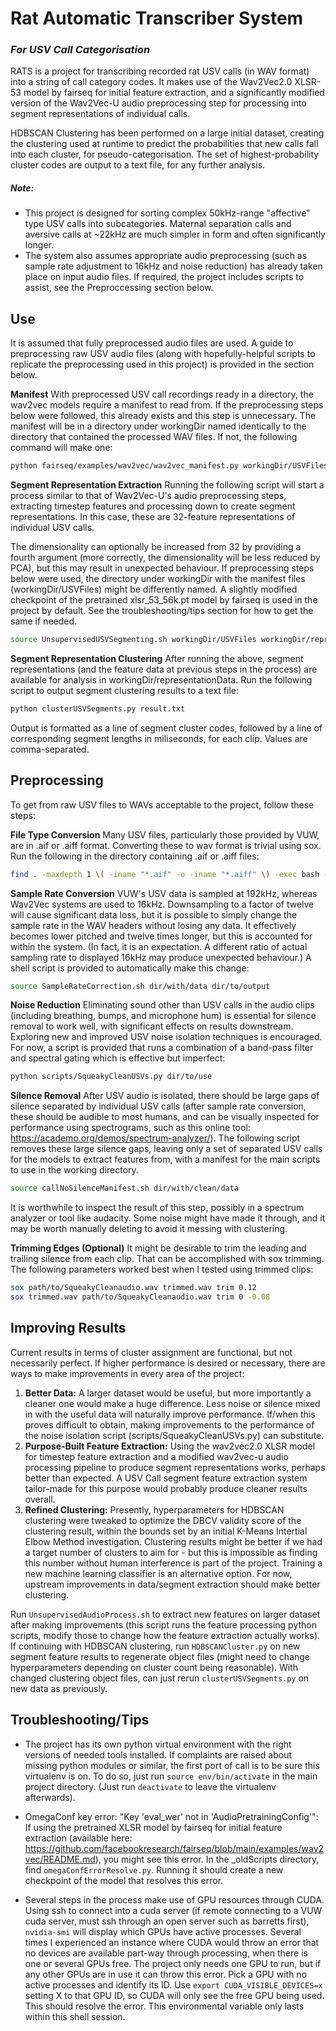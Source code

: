 # Rat Automatic Transcriber System
### _For USV Call Categorisation_

RATS is a project for transcribing recorded rat USV calls (in WAV format) into a string of call category codes. It makes use of the Wav2Vec2.0 XLSR-53 model by fairseq for initial feature extraction, and a significantly modified version of the Wav2Vec-U audio preprocessing step for processing into segment representations of individual calls.

HDBSCAN Clustering has been performed on a large initial dataset, creating the clustering used at runtime to predict the probabilities that new calls fall into each cluster, for pseudo-categorisation. The set of highest-probability cluster codes are output to a text file, for any further analysis.

##### Note:

- This project is designed for sorting complex 50kHz-range "affective" type USV calls into subcategories. Maternal separation calls and aversive calls at ~22kHz are much simpler in form and often significantly longer.
- The system also assumes appropriate audio preprocessing (such as sample rate adjustment to 16kHz and noise reduction) has already taken place on input audio files. If required, the project includes scripts to assist, see the Preproccessing section below.

## Use

It is assumed that fully preprocessed audio files are used. A guide to preprocessing raw USV audio files (along with hopefully-helpful scripts to replicate the preprocessing used in this project) is provided in the section below.

**Manifest**
With preprocessed USV call recordings ready in a directory, the wav2vec models require a manifest to read from. If the preprocessing steps below were followed, this already exists and this step is unnecessary. The manifest will be in a directory under workingDir named identically to the directory that contained the processed WAV files. If not, the following command will make one:
```sh
python fairseq/examples/wav2vec/wav2vec_manifest.py workingDir/USVFiles --ext wav --dest workingDir/USVFiles --valid-percent 0
```

**Segment Representation Extraction**
Running the following script will start a process similar to that of Wav2Vec-U's audio preprocessing steps, extracting timestep features and processing down to create segment representations. In this case, these are 32-feature representations of individual USV calls.

The dimensionality can optionally be increased from 32 by providing a fourth argument (more correctly, the dimensionality will be less reduced by PCA), but this may result in unexpected behaviour. If preprocessing steps below were used, the directory under workingDir with the manifest files (workingDir/USVFiles) might be differently named. A slightly modified checkpoint of the pretrained xlsr_53_56k.pt model by fairseq is used in the project by default. See the troubleshooting/tips section for how to get the same if needed.
```sh
source UnsupervisedUSVSegmenting.sh workingDir/USVFiles workingDir/representationData xlsr_53_56k_new.pt
```

**Segment Representation Clustering**
After running the above, segment representations (and the feature data at previous steps in the process) are available for analysis in workingDir/representationData. Run the following script to output segment clustering results to a text file:
```sh
python clusterUSVSegments.py result.txt
```

Output is formatted as a line of segment cluster codes, followed by a line of corresponding segment lengths in miliseconds, for each clip. Values are comma-separated.

## Preprocessing

To get from raw USV files to WAVs acceptable to the project, follow these steps:

**File Type Conversion**
Many USV files, particularly those provided by VUW, are in .aif or .aiff format. Converting these to wav format is trivial using sox. Run the following in the directory containing .aif or .aiff files:
```sh
find . -maxdepth 1 \( -iname "*.aif" -o -iname "*.aiff" \) -exec bash -c '$0 "$1" "${1%.*}.wav"' sox {} \;
```

**Sample Rate Conversion**
VUW's USV data is sampled at 192kHz, whereas Wav2Vec systems are used to 16kHz. Downsampling to a factor of twelve will cause significant data loss, but it is possible to simply change the sample rate in the WAV headers without losing any data. It effectively becomes lower pitched and twelve times longer, but this is accounted for within the system. (In fact, it is an expectation. A different ratio of actual sampling rate to displayed 16kHz may produce unexpected behaviour.) A shell script is provided to automatically make this change:
```sh
source SampleRateCorrection.sh dir/with/data dir/to/output
```

**Noise Reduction**
Eliminating sound other than USV calls in the audio clips (including breathing, bumps, and microphone hum) is essential for silence removal to work well, with significant effects on results downstream. Exploring new and improved USV noise isolation techniques is encouraged. For now, a script is provided that runs a combination of a band-pass filter and spectral gating which is effective but imperfect:
```sh
python scripts/SqueakyCleanUSVs.py dir/to/use
```

**Silence Removal**
After USV audio is isolated, there should be large gaps of silence separated by individual USV calls (after sample rate conversion, these should be audible to most humans, and can be visually inspected for performance using spectrograms, such as this online tool: https://academo.org/demos/spectrum-analyzer/). The following script removes these large silence gaps, leaving only a set of separated USV calls for the models to extract features from, with a manifest for the main scripts to use in the working directory.
```sh
source callNoSilenceManifest.sh dir/with/clean/data
```
It is worthwhile to inspect the result of this step, possibly in a spectrum analyzer or tool like audacity. Some noise might have made it through, and it may be worth manually deleting to avoid it messing with clustering.

**Trimming Edges (Optional)**
It might be desirable to trim the leading and trailing silence from each clip. That can be accomplished with sox trimming. The following parameters worked best when I tested using trimmed clips:
```sh
sox path/to/SqueakyCleanaudio.wav trimmed.wav trim 0.12
sox trimmed.wav path/to/SqueakyCleanaudio.wav trim 0 -0.08
```

## Improving Results

Current results in terms of cluster assignment are functional, but not necessarily perfect. If higher performance is desired or necessary, there are ways to make improvements in every area of the project:
1. **Better Data:** A larger dataset would be useful, but more importantly a cleaner one would make a huge difference. Less noise or silence mixed in with the useful data will naturally improve performance. If/when this proves difficult to obtain, making improvements to the performance of the noise isolation script (scripts/SqueakyCleanUSVs.py) can substitute.
2. **Purpose-Built Feature Extraction:** Using the wav2vec2.0 XLSR model for timestep feature extraction and a modified wav2vec-u audio processing pipeline to produce segment representations works, perhaps better than expected. A USV Call segment feature extraction system tailor-made for this purpose would probably produce cleaner results overall.
3. **Refined Clustering:** Presently, hyperparameters for HDBSCAN clustering were tweaked to optimize the DBCV validity score of the clustering result, within the bounds set by an initial K-Means Intertial Elbow Method investigation. Clustering results might be better if we had a target number of clusters to aim for - but this is impossible as finding this number without human interference is part of the project. Training a new machine learning classifier is an alternative option. For now, upstream improvements in data/segment extraction should make better clustering.

Run ```UnsupervisedAudioProcess.sh``` to extract new features on larger dataset after making improvements (this script runs the feature processing python scripts, modify those to change how the feature extraction actually works). If continuing with HDBSCAN clustering, run ```HDBSCANCluster.py``` on new segment feature results to regenerate object files (might need to change hyperparameters depending on cluster count being reasonable). With changed clustering object files, can just rerun ```clusterUSVSegments.py``` on new data as previously.

## Troubleshooting/Tips

- The project has its own python virtual environment with the right versions of needed tools installed. If complaints are raised about missing python modules or similar, the first port of call is to be sure this virtualenv is on. To do so, just run ```source env/bin/activate``` in the main project directory. (Just run ```deactivate``` to leave the virtualenv afterwards).

- OmegaConf key error: "Key 'eval_wer' not in 'AudioPretrainingConfig'": If using the pretrained XLSR model by fairseq for initial feature extraction (available here: https://github.com/facebookresearch/fairseq/blob/main/examples/wav2vec/README.md), you might see this error. In the _oldScripts directory, find ```omegaConfErrorResolve.py```. Running it should create a new checkpoint of the model that resolves this error.

- Several steps in the process make use of GPU resources through CUDA. Using ssh to connect into a cuda server (if remote connecting to a VUW cuda server, must ssh through an open server such as barretts first), ```nvidia-smi``` will display which GPUs have active processes. Several times I experienced an instance where CUDA would throw an error that no devices are available part-way through processing, when there is one or several GPUs free. The project only needs one GPU to run, but if any other GPUs are in use it can throw this error. Pick a GPU with no active processes and identify its ID. Use ```export CUDA_VISIBLE_DEVICES=x``` setting X to that GPU ID, so CUDA will only see the free GPU being used. This should resolve the error. This environmental variable only lasts within this shell session.